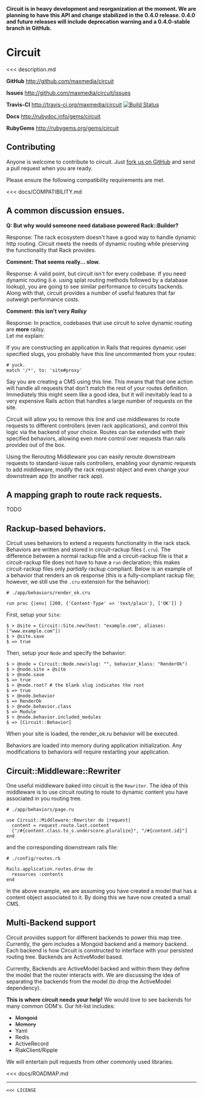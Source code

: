 **Circuit is in heavy development and reorganization at the moment.  We are planning to have this API and change
stabilized in the 0.4.0 release.  0.4.0 and future releases will include deprecation warning and a 0.4.0-stable 
branch in GitHub.**

# Circuit

<<< description.md

**GitHub** http://github.com/maxmedia/circuit

**Issues** http://github.com/maxmedia/circuit/issues

**Travis-CI** http://travis-ci.org/maxmedia/circuit
[![Build Status](https://secure.travis-ci.org/maxmedia/circuit.png?branch=master)](http://travis-ci.org/maxmedia/circuit)

**Docs** http://rubydoc.info/gems/circuit

**RubyGems** http://rubygems.org/gems/circuit

## Contributing

Anyone is welcome to contribute to circuit.  Just [fork us on GitHub](https://github.com/maxmedia/circuit/fork_select)
and send a pull request when you are ready.

Please ensure the following compatibility requirements are met.

<<< docs/COMPATIBILITY.md

## A common discussion ensues.

**Q: But why would someone need database powered Rack::Builder?**

Response: The rack ecosystem doesn't have a good way to handle dynamic http routing.  Circuit meets the 
needs of dynamic routing while preserving the functionality that Rack provides.  

**Comment: That seems really... slow.**

Response: A valid point, but circuit isn't for every codebase.  If you need dynamic routing (i.e. 
using splat routing methods followed by a database lookup), you are going to see similar 
performance to circuits backends.  Along with that, circuit provides a number of useful features 
that far outweigh performance costs.

**Comment: this isn't very _Railsy_**

Response: In practice, codebases that use circuit to solve dynamic routing are **more** railsy.  
Let me explain:

If you are constructing an application in Rails that requires dynamic user specified slugs, you 
probably have this line uncommented from your routes: 

    # yuck.
    match '/*', to: 'site#proxy'
    
Say you are creating a CMS using this line.  This means that that one action will handle all 
requests that don't match the rest of your routes definition.  Immediately this might seem like a good 
idea, but it will inevitably lead to a very expensive Rails action that handles a large number of 
requests on the site.

Circuit will allow you to remove this line and use middlewares to route requests to different 
controllers (even rack applications), and control this logic via the backend of your choice. 
Routes can be extended with their specified behaviors, allowing even more control over requests 
than rails provides out of the box.

Using the Rerouting Middleware you can easily reroute downstream requests to standard-issue rails 
controllers, enabling your dynamic requests to add middleware, modify the rack request object and 
even change your downstream app (to another rack app).

## A mapping graph to route rack requests.

TODO

## Rackup-based behaviors.

Circuit uses behaviors to extend a requests functionality in the rack stack.  Behaviors are written
and stored in circuit-rackup files (`.cru`).  The difference between a normal rackup file and a 
circuit-rackup file is that a circuit-rackup file does not have to have a `run` declaration; this 
makes circuit-rackup files only *partially* rackup compliant. Below is an example of a behavior 
that renders an ok response (this is a fully-compliant rackup file; however, we still use the 
`.cru` extension for the behavior):

    # ./app/behaviors/render_ok.cru
    
    run proc {|env| [200, {'Content-Type' => 'text/plain'}, ['OK']] }
    

First, setup your `Site`:

    $ > @site = Circuit::Site.new(host: "example.com", aliases: ["www.example.com"])
    $ > @site.save
    $ => true

Then, setup your `Node` and specify the behavior:

    $ > @node = Circuit::Node.new(slug: "", behavior_klass: "RenderOk")
    $ > @node.site = @site
    $ > @node.save
    $ => true
    $ > @node.root? # the blank slug indicates the root
    $ => true
    $ > @node.behavior
    $ => RenderOk
    $ > @node.behavior.class
    $ => Module
    $ > @node.behavior.included_modules
    $ => [Circuit::Behavior]
    
When your site is loaded, the render_ok.ru behavior will be executed.

Behaviors are loaded into memory during application initialization.  Any modifications to behaviors 
will require restarting your application.

## Circuit::Middleware::Rewriter

One useful middleware baked into circuit is the `Rewriter`.  The idea of this middleware is 
to use circuit routing to route to dynamic content you have associated in you routing tree.

    # ./app/behaviors/page.ru
    
    use Circuit::Middleware::Rewriter do |request|
      content = request.route.last.content
      ["/#{content.class.to_s.underscore.pluralize}", "/#{content.id}"]
    end

and the corresponding downstream rails file:

    # ./config/routes.rb
    
    Rails.application.routes.draw do
      resources :contents
    end

In the above example, we are assuming you have created a model that has a content object associated 
to it.  By doing this we have now created a small CMS.

## Multi-Backend support

Circuit provides support for different backends to power this map tree. Currently, the gem includes a 
Mongoid backend and a memory backend.  Each backend is how Circuit is constructed to interface with your
persisted routing tree.  Backends are ActiveModel based.

Currently, Backends are ActiveModel backed and within them they define the model that the router interacts 
with. We are discussing the idea of separating the backends from the model (to drop the ActiveModel dependency).

**This is where circuit needs your help!**  We would love to see backends for many common ODM's.  Our 
hit-list includes:

* <del>Mongoid</del>
* <del>Memory</del>
* Yaml
* Redis
* ActiveRecord
* RiakClient/Ripple

We will entertain pull requests from other commonly used libraries.

<<< docs/ROADMAP.md

-----------------------------------------------
```
<<< LICENSE
```
